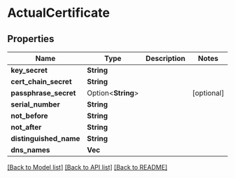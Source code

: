 # ActualCertificate

## Properties

Name | Type | Description | Notes
------------ | ------------- | ------------- | -------------
**key_secret** | **String** |  | 
**cert_chain_secret** | **String** |  | 
**passphrase_secret** | Option<**String**> |  | [optional]
**serial_number** | **String** |  | 
**not_before** | **String** |  | 
**not_after** | **String** |  | 
**distinguished_name** | **String** |  | 
**dns_names** | **Vec<String>** |  | 

[[Back to Model list]](../README.md#documentation-for-models) [[Back to API list]](../README.md#documentation-for-api-endpoints) [[Back to README]](../README.md)


